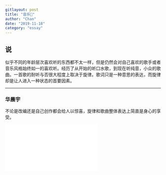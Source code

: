 ```yaml
---
gitlayout: post
title: "音乐🎵"
author: "Chan"
date: "2019-11-18"
category: "essay"
---
```


## 说

似乎不同的年龄层次喜欢听的东西都不太一样，但是仍然会对自己喜欢的歌手或者音乐风格始终如一的喜欢听。经历了从开始的听口水歌，到现在听纯音，小众的歌曲。一首歌的耐听与否很大程度上取决于旋律。歌词只是一种意思的表达，而旋律却是让人进入一种状态的首要因素。

---

### 华晨宇

不论是改编还是自己创作都会给人以惊喜，旋律和歌曲整体表达上简直是身心的享受。

<iframe src="//player.bilibili.com/player.html?aid=75965449&cid=129946821&page=1" scrolling="no" border="0" frameborder="no" framespacing="0" allowfullscreen="true"> </iframe>